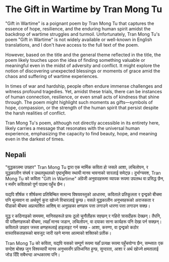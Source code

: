 # The Gift in Wartime by Tran Mong Tu

"Gift in Wartime" is a poignant poem by Tran Mong Tu that captures the essence of hope, resilience, and the enduring human spirit amidst the backdrop of wartime struggles and turmoil. Unfortunately, Tran Mong Tu's poem "Gift in Wartime" is not widely available or well-known in English translations, and I don't have access to the full text of the poem.

However, based on the title and the general theme reflected in the title, the poem likely touches upon the idea of finding something valuable or meaningful even in the midst of adversity and conflict. It might explore the notion of discovering unexpected blessings or moments of grace amid the chaos and suffering of wartime experiences.

In times of war and hardship, people often endure immense challenges and witness profound tragedies. Yet, amidst these trials, there can be instances of human connection, resilience, or even small acts of kindness that shine through. The poem might highlight such moments as gifts—symbols of hope, compassion, or the strength of the human spirit that persist despite the harsh realities of conflict.

Tran Mong Tu's poem, although not directly accessible in its entirety here, likely carries a message that resonates with the universal human experience, emphasizing the capacity to find beauty, hope, and meaning even in the darkest of times.

## Nepali

"युद्धकालमा उपहार" Tran Mong Tu द्वारा एक मार्मिक कविता हो जसले आशा, लचिलोपन, र युद्धकालीन संघर्ष र उथलपुथलको पृष्ठभूमिमा स्थायी मानव भावनाको सारलाई समेट्छ। दुर्भाग्यवश, Tran Mong Tu को कविता "Gift in Wartime" अंग्रेजी अनुवादहरूमा व्यापक रूपमा उपलब्ध वा प्रसिद्ध छैन, र मसँग कविताको पूर्ण पाठमा पहुँच छैन।

यद्यपि शीर्षक र शीर्षकमा प्रतिबिम्बित सामान्य विषयवस्तुको आधारमा, कविताले प्रतिकूलता र द्वन्द्वको बीचमा पनि मूल्यवान वा अर्थपूर्ण कुरा खोज्ने विचारलाई छुन्छ। यसले युद्धकालीन अनुभवहरूको अराजकता र पीडाको बीचमा अप्रत्याशित आशिष् वा अनुग्रहका क्षणहरू पत्ता लगाउने धारणा पत्ता लगाउन सक्छ।

युद्ध र कठिनाइको समयमा, मानिसहरूले प्रायः ठूलो चुनौतीहरू सह्छन् र गहिरो त्रासदीहरू देख्छन्। तैपनि, यी परीक्षणहरूको बीचमा, त्यहाँ मानव जडान, लचिलोपन, वा दयाका साना कार्यहरू पनि देखा पर्न सक्छन्। कविताले उपहार जस्ता क्षणहरूलाई हाइलाइट गर्न सक्छ - आशा, करुणा, वा द्वन्द्वको कठोर वास्तविकताहरूको बावजुद जारी रहने मानव आत्माको शक्तिको प्रतीक।

Tran Mong Tu को कविता, यद्यपि यसको सम्पूर्ण रूपमा यहाँ प्रत्यक्ष रूपमा पहुँचयोग्य छैन, सम्भवतः एक सन्देश बोक्छ जुन विश्वव्यापी मानव अनुभवसँग प्रतिध्वनित हुन्छ, सुन्दरता, आशा र अर्थ खोज्ने क्षमतालाई जोड दिँदै सबैभन्दा अन्धकारमा पनि।
